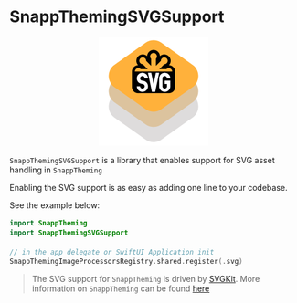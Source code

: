 # SnappThemingSVGSupport

<p align="center">
    <img src="Sources/SnappThemingSVGSupport/SnappThemingSVGSupport.docc/Resources/logo%402x.png">
<p/>

`SnappThemingSVGSupport` is a library that enables support for SVG asset handling in `SnappTheming`

Enabling the SVG support is as easy as adding one line to your codebase.

See the example below:

```swift
import SnappTheming
import SnappThemingSVGSupport

// in the app delegate or SwiftUI Application init
SnappThemingImageProcessorsRegistry.shared.register(.svg)
```

> The SVG support for `SnappTheming` is driven by [SVGKit](https://github.com/svgkit/svgkit). More information on `SnappTheming` can be found  [here](https://github.com/Snapp-Mobile/SnappTheming)
